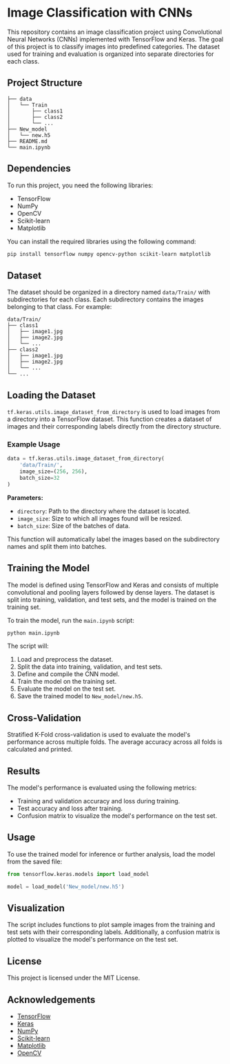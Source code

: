 # Image Classification with CNNs

This repository contains an image classification project using Convolutional Neural Networks (CNNs) implemented with TensorFlow and Keras. The goal of this project is to classify images into predefined categories. The dataset used for training and evaluation is organized into separate directories for each class.

## Project Structure

```
├── data
│   └── Train
│       ├── class1
│       ├── class2
│       └── ...
├── New_model
│   └── new.h5
├── README.md
└── main.ipynb
```

## Dependencies

To run this project, you need the following libraries:

- TensorFlow
- NumPy
- OpenCV
- Scikit-learn
- Matplotlib

You can install the required libraries using the following command:

```bash
pip install tensorflow numpy opencv-python scikit-learn matplotlib
```

## Dataset

The dataset should be organized in a directory named `data/Train/` with subdirectories for each class. Each subdirectory contains the images belonging to that class. For example:

```
data/Train/
├── class1
│   ├── image1.jpg
│   ├── image2.jpg
│   └── ...
├── class2
│   ├── image1.jpg
│   ├── image2.jpg
│   └── ...
└── ...
```

## Loading the Dataset

`tf.keras.utils.image_dataset_from_directory` is used to load images from a directory into a TensorFlow dataset. This function creates a dataset of images and their corresponding labels directly from the directory structure.

### Example Usage

```python
data = tf.keras.utils.image_dataset_from_directory(
    'data/Train/',
    image_size=(256, 256),
    batch_size=32
)
```

**Parameters:**

- `directory`: Path to the directory where the dataset is located.
- `image_size`: Size to which all images found will be resized.
- `batch_size`: Size of the batches of data.

This function will automatically label the images based on the subdirectory names and split them into batches.

## Training the Model

The model is defined using TensorFlow and Keras and consists of multiple convolutional and pooling layers followed by dense layers. The dataset is split into training, validation, and test sets, and the model is trained on the training set.

To train the model, run the `main.ipynb` script:

```bash
python main.ipynb
```

The script will:

1. Load and preprocess the dataset.
2. Split the data into training, validation, and test sets.
3. Define and compile the CNN model.
4. Train the model on the training set.
5. Evaluate the model on the test set.
6. Save the trained model to `New_model/new.h5`.

## Cross-Validation

Stratified K-Fold cross-validation is used to evaluate the model's performance across multiple folds. The average accuracy across all folds is calculated and printed.

## Results

The model's performance is evaluated using the following metrics:

- Training and validation accuracy and loss during training.
- Test accuracy and loss after training.
- Confusion matrix to visualize the model's performance on the test set.

## Usage

To use the trained model for inference or further analysis, load the model from the saved file:

```python
from tensorflow.keras.models import load_model

model = load_model('New_model/new.h5')
```

## Visualization

The script includes functions to plot sample images from the training and test sets with their corresponding labels. Additionally, a confusion matrix is plotted to visualize the model's performance on the test set.

## License

This project is licensed under the MIT License.

## Acknowledgements

- [TensorFlow](https://www.tensorflow.org/)
- [Keras](https://keras.io/)
- [NumPy](https://numpy.org/)
- [Scikit-learn](https://scikit-learn.org/)
- [Matplotlib](https://matplotlib.org/)
- [OpenCV](https://opencv.org/)

